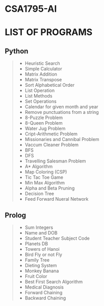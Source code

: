 # CSA1795-AI
# LIST OF PROGRAMS
## Python
> - Heuristic Search
> - Simple Calculator
> - Matrix Addition
> - Matrix Transpose
> - Sort Alphabetical Order
> - List Operation
> - List Methods
> - Set Operations
> - Calendar for given month and year
> - Remove punctuations from a string
> - 8-Puzzle Problem
> - 8-Queen Problem
> - Water Jug Problem
> - Cript-Arithmetic Problem
> - Missionaries and Cannibal Problem
> - Vaccum Cleaner Problem
> - BFS
> - DFS
> - Travelling Salesman Problem
> - A* Algorithm
> - Map Coloring (CSP)
> - Tic Tac Toe Game
> - Min Max Algorithm
> - Alpha and Beta Pruning
> - Decision Tree
> - Feed Forward Nueral Network
## Prolog
> - Sum Integers
> - Name and DOB
> - Student Teacher Subject Code
> - Planets DB
> - Towers of Hanoi
> - Bird Fly or not Fly
> - Family Tree
> - Dieting System
> - Monkey Banana
> - Fruit Color
> - Best First Search Algorithm
> - Medical Diagnosis
> - Forward Chaining
> - Backward Chaining